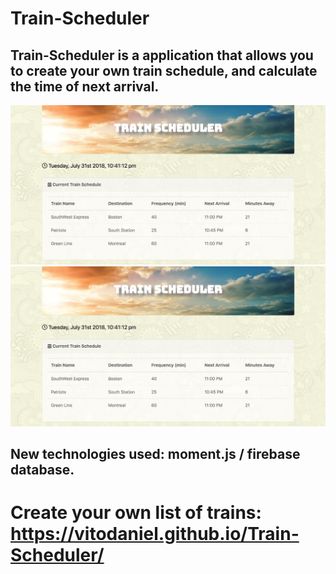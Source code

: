 # Train-Scheduler
## Train-Scheduler is a application that allows you to create your own train schedule, and calculate the time of next arrival.
![](assets/images/screenshot.png)
![](assets/images/screenshot.png)
## New technologies used: moment.js / firebase database.
# Create your own list of trains: https://vitodaniel.github.io/Train-Scheduler/
